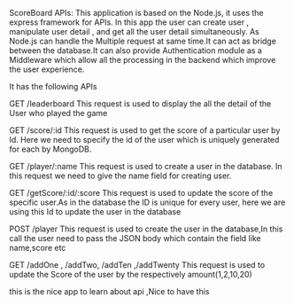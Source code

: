 ScoreBoard APIs:
This application is based on the Node.js, it uses the express framework for APIs. In this app the user can create user , manipulate user detail , and get all the user detail simultaneously. As Node.js can handle the Multiple request at same time.It can act as bridge between the database.It can also provide Authentication module as a Middleware which allow all the processing in the backend which improve the user experience.

It has the following APIs

GET /leaderboard
This request is used to display the all the detail of the User who played the  game

GET /score/:id
This request is used to get the score of a particular user by Id. Here we need to specify the id of the user which is uniquely generated for each by MongoDB.
  
GET /player/:name
This request is used to create a user in the database. In this request we need to give the name field for creating user.
 

GET  /getScore/:id/:score
This request is used to update the score of the specific user.As in the database the ID is unique for every user, here we are using this Id to update the user in the database 

POST /player
This request is used to create the user in the database,In this call the user need to pass the JSON body which contain the field like name,score etc

GET /addOne , /addTwo, /addTen ,/addTwenty
This request is used to update the Score of the user by the respectively amount(1,2,10,20)

this is the nice app to learn about api ,Nice to have this 
